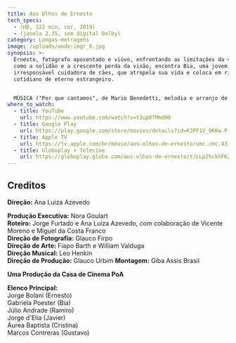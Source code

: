 ```yaml
---
title: Aos Olhos de Ernesto
tech_specs:
  - (HD, 122 min, cor, 2019)
  - (janela 2.35, som digital Dolby)
category: Longas-metragens
image: /uploads/aode-imgr_0.jpg
synopsis: >-
  Ernesto, fotógrafo aposentado e viúvo, enfrentando as limitações da velhice
  como a solidão e a crescente perda da visão, encontra Bia, uma jovem e
  irresponsável cuidadora de cães, que atropela sua vida e coloca em risco seu
  cotidiano de eterno estrangeiro.


  MÚSICA ("Por que cantamos", de Mario Benedetti, melodia e arranjo de Leo Henkin; voz: Rossana Taddei)
where_to_watch:
  - title: YouTube
    url: https://www.youtube.com/watch?v=t3up0TMmdH0
  - title: Google Play
    url: https://play.google.com/store/movies/details?id=KJPF1V_9KKw.P
  - title: Apple TV
    url: https://tv.apple.com/br/movie/aos-olhos-de-ernesto/umc.cmc.43i2dfhp2nb70tgk35w8bhapp
  - title: Globoplay + Telecine
    url: https://globoplay.globo.com/aos-olhos-de-ernesto/t/LLp2hckhFK/
---
```

## Creditos

**Direção:** Ana Luiza Azevedo

**Produção Executiva:** Nora Goulart  
**Roteiro:** Jorge Furtado e Ana Luiza Azevedo, com colaboração de Vicente Moreno e Miguel da Costa Franco  
**Direção de Fotografia:** Glauco Firpo  
**Direção de Arte:** Fiapo Barth e William Valduga  
**Direção Musical:** Leo Henkin  
**Direção de Produção:** Glauco Urbim 
**Montagem:** Giba Assis Brasil

**Uma Produção da Casa de Cinema PoA**

**Elenco Principal:**  
Jorge Bolani (Ernesto)  
Gabriela Poester (Bia)  
Júlio Andrade (Ramiro)  
Jorge d'Elia (Javier)  
Áurea Baptista (Cristina)  
Marcos Contreras (Gustavo)